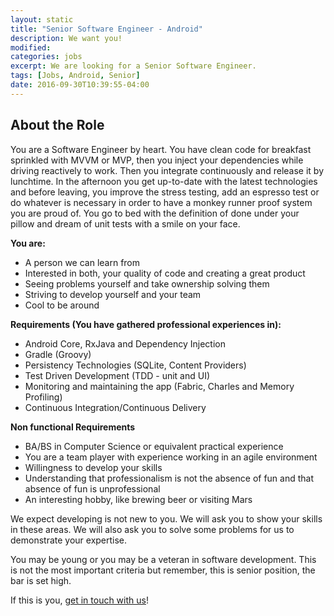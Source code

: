 ```yaml
---
layout: static
title: "Senior Software Engineer - Android"
description: We want you!
modified:
categories: jobs
excerpt: We are looking for a Senior Software Engineer.
tags: [Jobs, Android, Senior]
date: 2016-09-30T10:39:55-04:00
---
```

## About the Role
You are a Software Engineer by heart. You have clean code for breakfast sprinkled with MVVM or MVP, then you inject your dependencies while driving reactively to work. Then you integrate continuously and release it by lunchtime. In the afternoon you get up-to-date with the latest technologies and before leaving, you improve the stress testing, add an espresso test or do whatever is necessary in order to have a monkey runner proof system you are proud of. You go to bed with the definition of done under your pillow and dream of unit tests with a smile on your face.

**You are:**

* A person we can learn from
* Interested in both, your quality of code and creating a great product
* Seeing problems yourself and take ownership solving them
* Striving to develop yourself and your team
* Cool to be around

**Requirements (You have gathered professional experiences in):**

* Android Core, RxJava and Dependency Injection
* Gradle (Groovy)
* Persistency Technologies (SQLite, Content Providers)
* Test Driven Development (TDD - unit and UI)
* Monitoring and maintaining the app (Fabric, Charles and Memory Profiling)
* Continuous Integration/Continuous Delivery

**Non functional Requirements**

* BA/BS in Computer Science or equivalent practical experience
* You are a team player with experience working in an agile environment
* Willingness to develop your skills
* Understanding that professionalism is not the absence of fun and that absence of fun is unprofessional
* An interesting hobby, like brewing beer or visiting Mars

We expect developing is not new to you. We will ask you to show your skills in these areas. We will also ask you to solve some problems for us to demonstrate your expertise.

You may be young or you may be a veteran in software development. This is not the most important criteria but remember, this is senior position, the bar is set high.

If this is you, [get in touch with us](mailto:jobs@updudes.net)!
